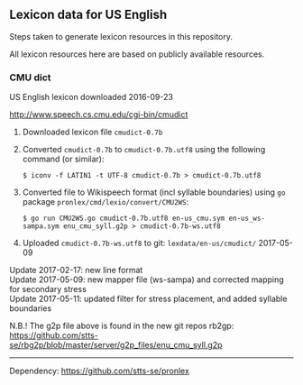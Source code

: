 ## Lexicon data for US English

Steps taken to generate lexicon resources in this repository.

All lexicon resources here are based on publicly available resources.

### CMU dict
US English lexicon downloaded 2016-09-23

http://www.speech.cs.cmu.edu/cgi-bin/cmudict

 1. Downloaded lexicon file `cmudict-0.7b`
 2. Converted `cmudict-0.7b` to `cmudict-0.7b.utf8` using the following command (or similar):
    
    `$ iconv -f LATIN1 -t UTF-8 cmudict-0.7b > cmudict-0.7b.utf8`

 3. Converted file to Wikispeech format (incl syllable boundaries) using `go` package `pronlex/cmd/lexio/convert/CMU2WS`:

    `$ go run CMU2WS.go cmudict-0.7b.utf8 en-us_cmu.sym en-us_ws-sampa.sym enu_cmu_syll.g2p > cmudict-0.7b-ws.utf8`

 4. Uploaded `cmudict-0.7b-ws.utf8` to git: `lexdata/en-us/cmudict/` 2017-05-09

Update 2017-02-17: new line format  
Update 2017-05-09: new mapper file (ws-sampa) and corrected mapping for secondary stress  
Update 2017-05-11: updated filter for stress placement, and added syllable boundaries  

N.B.! The g2p file above is found in the new git repos rb2gp: https://github.com/stts-se/rbg2p/blob/master/server/g2p_files/enu_cmu_syll.g2p


---

Dependency: https://github.com/stts-se/pronlex
